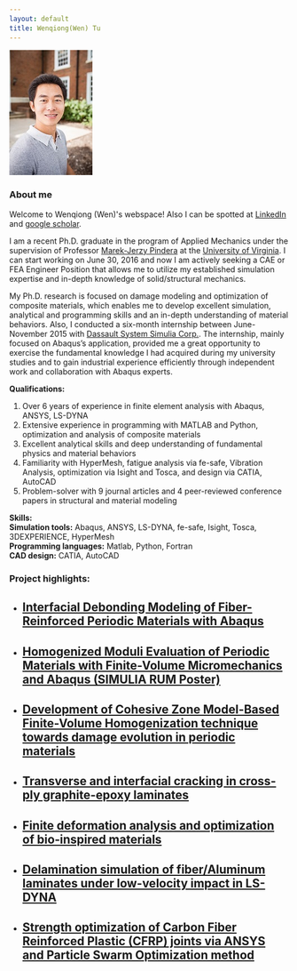 ```yaml
---
layout: default
title: Wenqiong(Wen) Tu
---
```

![My personal photo](/assets/personalPhoto.jpg)

### About me

Welcome to Wenqiong (Wen)'s webspace! Also I can be spotted at [LinkedIn](https://www.linkedin.com/in/wenqiong) and [google scholar](https://scholar.google.com/citations?hl=en&user=u28-S4gAAAAJ&view_op=list_works&sortby=pubdate). 

I am a recent Ph.D. graduate in the program of Applied Mechanics under the supervision of Professor [Marek-Jerzy Pindera](http://cee.virginia.edu/marekjerzypindera/) at the [University of Virginia](http://www.virginia.edu/). I can start working on June 30, 2016 and now I am actively seeking a CAE or FEA Engineer Position that allows me to utilize my established simulation expertise and in-depth knowledge of solid/structural mechanics.

My Ph.D. research is focused on damage modeling and optimization of composite materials, which enables me to develop excellent simulation, analytical and programming skills and an in-depth understanding of material behaviors. Also, I conducted a six-month internship between June-November 2015 with [Dassault System Simulia Corp.](http://www.3ds.com/products-services/simulia/). The internship, mainly focused on Abaqus’s application, provided me a great opportunity to exercise the fundamental knowledge I had acquired during my university studies and to gain industrial experience efficiently through independent work and collaboration with Abaqus experts. 

**Qualifications:** <br>
1) Over 6 years of experience in finite element analysis with Abaqus, ANSYS, LS-DYNA <br> 
2) Extensive experience in programming with MATLAB and Python, optimization and analysis of composite materials  <br> 
3) Excellent analytical skills and deep understanding of fundamental physics and material behaviors <br> 
4) Familiarity with HyperMesh, fatigue analysis via fe-safe, Vibration Analysis, optimization via Isight and Tosca, and design via CATIA, AutoCAD <br>
5) Problem-solver with 9 journal articles and 4 peer-reviewed conference papers in structural and material modeling <br> 

**Skills:** <br>
**Simulation tools:** Abaqus, ANSYS, LS-DYNA, fe-safe, Isight, Tosca, 3DEXPERIENCE, HyperMesh <br> 
**Programming languages:** Matlab, Python, Fortran <br> 
**CAD design:** CATIA, AutoCAD

### Project highlights:

* ## [Interfacial Debonding Modeling of Fiber-Reinforced Periodic Materials with Abaqus](interfacial_debonding_abaqus.html)

* ## [Homogenized Moduli Evaluation of Periodic Materials with Finite-Volume Micromechanics and Abaqus (SIMULIA RUM Poster)](homogenizationAbaqusFVDAM.html)

* ## [Development of Cohesive Zone Model-Based Finite-Volume Homogenization technique towards damage evolution in periodic materials](/sic_ti.html) 

* ## [Transverse and interfacial cracking in cross-ply graphite-epoxy laminates](/laminateDamage.html) 

* ## [Finite deformation analysis and optimization of bio‐inspired materials](/bioTissue.html) 

* ## [Delamination simulation of fiber/Aluminum laminates under low-velocity impact in LS-DYNA](/dynaImpact.html)

* ## [Strength optimization of Carbon Fiber Reinforced Plastic (CFRP) joints via ANSYS and Particle Swarm Optimization method ](/strengthOptimization.html)

<!---
<div>
<iframe width="420" height="315" src="https://www.youtube.com/embed/EgVJ0brxqVM" frameborder="0" allowfullscreen></iframe>
</div>
-->

